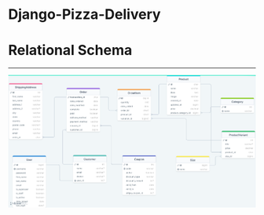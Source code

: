 # Django-Pizza-Delivery

<h1>Relational Schema</h1>
<hr>
<img src="sql_schema.png" alt="SQL model"/>
